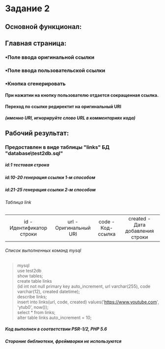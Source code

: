 ﻿# Задание 2
## Основной функционал:
## Главная страница: 
### •Поле ввода оригинальной ссылки
### •Поле ввода пользовательской ссылки
### •Кнопка сгенерировать
#### При нажатии на кнопку пользователю отдается сокращенная ссылка.
#### Переход по ссылке редиректит на оригинальный URI
##### (именно URI, игнорируйте слово URL в комментариях кода)
## Рабочий результат:
### Предоставлен в виде таблицы "links" БД "database\test2db.sql"
##### id:1 тестовая строка
##### id:10-20 генерация ссылки 1-м способом
##### id:21-25 генерация ссылки 2-м способом

###### Таблица link
<table><tbody><tr align="center">
<td>id -<br>Идентификатор строки</td> 
<td>url -<br>Оригинальный URI</td>
<td>code -<br>Код-ссылка</td>
<td>created -<br>Дата добавления строки</td>
</tr></tbody></table>

###### Список выполненных команд mysql
> mysql <br>
> use test2db <br>
> show tables; <br>
> create table links <br>
(id int not null primary key auto_increment, url varchar(255), code varchar(12), created datetime); <br>
> describe links; <br>
>insert into links(url, code, created) values('https://www.youtube.com', 'ytub0', now()); <br>
>select * from links; <br>
>alter table links auto_increment = 10;

##### Код выполнен в соответствии PSR-1/2, PHP 5.6 
##### Стороние библиотеки, фреймворки не используются
